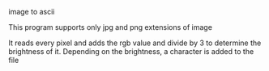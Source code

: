 image to ascii

This program supports only jpg and png extensions of image

It reads every pixel and adds the rgb value and divide by 3 to determine the brightness of it. Depending on the brightness, a character is added to the file
